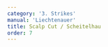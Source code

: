 ```yaml
---
category: '3. Strikes'
manual: 'Liechtenauer'
title: Scalp Cut / Scheitelhau
order: 7
---
```


<link rel="import" href="/bower_components/polymer/polymer.html">
<link rel="import" href="shared-styles.html">

<dom-module id="{{ page.url | split:'/' | last | remove: '.html' }}-element">
  <template>
    <style include="shared-styles">
      :host {
        display: block;

        padding: 10px;
      }
    </style>

    <div class="card">
      <h1>{{ page.title }}</h1>
      <blockquote><p></p></blockquote>

      <img style="width:600px;" class="card-image" src="/manuals/meyer/images/strikes/zwerchhau-illustration.jpg">

      <img style="width:400px;" class="card-image" src="/manuals/meyer/images/strikes/cutting_diagram_zwerchhau.png">

    </div>
  </template>

  <script>
    Polymer({
      is: '{{ page.url | split:'/' | last | remove: '.html' }}-element',
    });
  </script>
</dom-module>